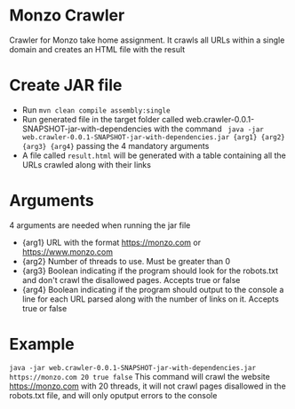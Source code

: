 # Monzo Crawler
Crawler for Monzo take home assignment. It crawls all URLs within a single domain and creates an HTML file with the result

# Create JAR file
- Run `mvn clean compile assembly:single`
- Run generated file in the target folder called web.crawler-0.0.1-SNAPSHOT-jar-with-dependencies with the command ` java -jar web.crawler-0.0.1-SNAPSHOT-jar-with-dependencies.jar {arg1} {arg2} {arg3} {arg4}` passing the 4 mandatory arguments
- A file called `result.html` will be generated with a table containing all the URLs crawled along with their links

# Arguments
4 arguments are needed when running the jar file
- {arg1} URL with the format https://monzo.com or https://www.monzo.com
- {arg2} Number of threads to use. Must be greater than 0
- {arg3} Boolean indicating if the program should look for the robots.txt and don't crawl the disallowed pages. Accepts true or false
- {arg4} Boolean indicating if the program should output to the console a line for each URL parsed along with the number of links on it. Accepts true or false

# Example
`java -jar web.crawler-0.0.1-SNAPSHOT-jar-with-dependencies.jar https://monzo.com 20 true false`
This command will crawl the website https://monzo.com with 20 threads, it will not crawl pages disallowed in the robots.txt file, and will only oputput errors to the console
